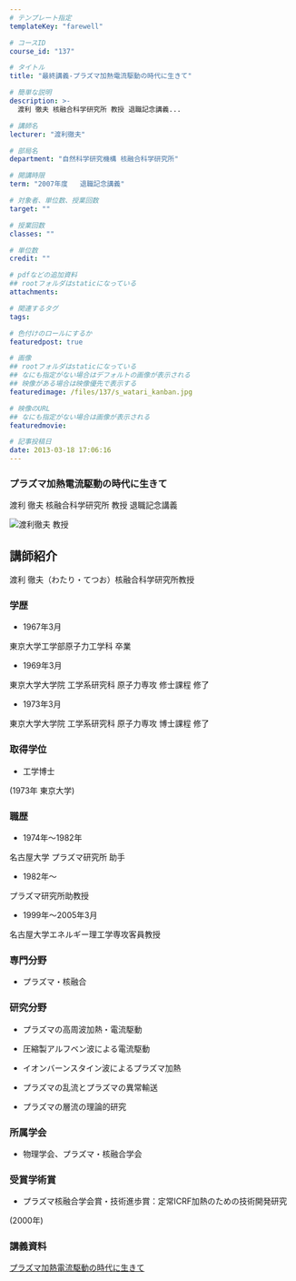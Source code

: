 ```yaml
---
# テンプレート指定
templateKey: "farewell"

# コースID
course_id: "137"

# タイトル
title: "最終講義-プラズマ加熱電流駆動の時代に生きて"

# 簡単な説明
description: >-
  渡利 徹夫 核融合科学研究所 教授 退職記念講義...

# 講師名
lecturer: "渡利徹夫"

# 部局名
department: "自然科学研究機構 核融合科学研究所"

# 開講時限
term: "2007年度	退職記念講義"

# 対象者、単位数、授業回数
target: ""

# 授業回数
classes: ""

# 単位数
credit: ""

# pdfなどの追加資料
## rootフォルダはstaticになっている
attachments: 

# 関連するタグ
tags:

# 色付けのロールにするか
featuredpost: true

# 画像
## rootフォルダはstaticになっている
## なにも指定がない場合はデフォルトの画像が表示される
## 映像がある場合は映像優先で表示する
featuredimage: /files/137/s_watari_kanban.jpg

# 映像のURL
## なにも指定がない場合は画像が表示される
featuredmovie: 

# 記事投稿日
date: 2013-03-18 17:06:16
---
```


### プラズマ加熱電流駆動の時代に生きて

渡利 徹夫 核融合科学研究所 教授 退職記念講義

![渡利徹夫 教授](/files/137/s_watari_kao.jpg) 

## 講師紹介

渡利 徹夫（わたり・てつお）核融合科学研究所教授

### 学歴

* 1967年3月

東京大学工学部原子力工学科 卒業

* 1969年3月

東京大学大学院 工学系研究科 原子力専攻 修士課程 修了

* 1973年3月

東京大学大学院 工学系研究科 原子力専攻 博士課程 修了

### 取得学位

* 工学博士

(1973年 東京大学)

### 職歴

* 1974年〜1982年

名古屋大学 プラズマ研究所 助手

* 1982年〜

プラズマ研究所助教授

* 1999年〜2005年3月

名古屋大学エネルギー理工学専攻客員教授

### 専門分野

* プラズマ・核融合

### 研究分野

* プラズマの高周波加熱・電流駆動

* 圧縮製アルフベン波による電流駆動

* イオンバーンスタイン波によるプラズマ加熱

* プラズマの乱流とプラズマの異常輸送

* プラズマの層流の理論的研究

### 所属学会

* 物理学会、プラズマ・核融合学会

### 受賞学術賞

* プラズマ核融合学会賞・技術進歩賞：定常ICRF加熱のための技術開発研究

(2000年)

### 講義資料

[プラズマ加熱電流駆動の時代に生きて](/files/137/watari_lect.pdf) 

